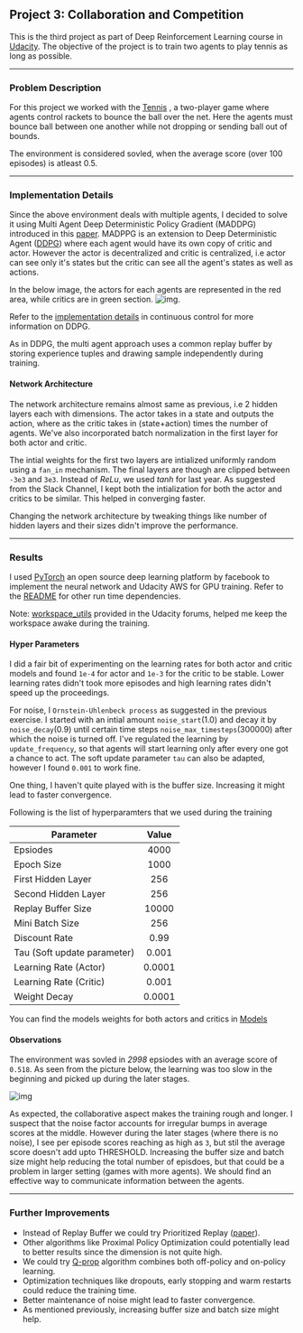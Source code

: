 ## Project 3: Collaboration and Competition

This is the third project as part of Deep Reinforcement Learning course in [Udacity](https://www.udacity.com/course/deep-reinforcement-learning-nanodegree--nd893). The objective of the project is to train two agents to play tennis as long as possible.

---

### Problem Description

For this project we worked with the [Tennis](https://github.com/Unity-Technologies/ml-agents/blob/master/docs/Learning-Environment-Examples.md#tennis) , a two-player game where agents control rackets to bounce the ball over the net. Here the agents must bounce ball between one another while not dropping or sending ball out of bounds. 

The environment is considered sovled, when the average score (over 100 episodes) is atleast 0.5.

---

### Implementation Details

Since the above environment deals with multiple agents, I decided to solve it using Multi Agent Deep Deterministic Policy Gradient (MADDPG) introduced in this [paper](https://papers.nips.cc/paper/7217-multi-agent-actor-critic-for-mixed-cooperative-competitive-environments.pdf). MADPPG is an extension to Deep Deterministic Agent ([DDPG](https://arxiv.org/pdf/1509.02971.pdf)) where each agent would have its own copy of critic and actor. However the actor is decentralized and critic is centralized, i.e actor can see only it's states but the critic can see all the agent's states as well as actions.

In the below image, the actors for each agents are represented in the red area, while critics are in green section.
![img](https://github.com/adityaharish/p3_collaboration_and_competition/blob/master/MADDPG.jpg).

Refer to the [implementation details](https://github.com/adityaharish/p2_continuous_control/blob/master/Report.md#implementation-details) in continuous control for more information on DDPG.

As in DDPG, the multi agent approach uses a common replay buffer by storing experience tuples and drawing sample independently during training.

#### Network Architecture

The network architecture remains almost same as previous, i.e 2 hidden layers each with dimensions. The actor takes in a state and outputs the action, where as the critic takes in (state+action) times the number of agents. We've also incorporated batch normalization in the first layer for both actor and critic.

The intial weights for the first two layers are intialized uniformly random using a `fan_in` mechanism. The final layers are though are clipped between `-3e3` and `3e3`. Instead of _ReLu_, we used _tanh_ for last year. As suggested from the Slack Channel, I kept both the intialization for both the actor and critics to be similar. This helped in converging faster.

Changing the network architecture by tweaking things like number of hidden layers and their sizes didn't improve the performance.

---

### Results

I used [PyTorch](https://pytorch.org/) an open source deep learning platform by facebook to implement the neural network and Udacity AWS for GPU training. Refer to the [README](https://github.com/adityaharish/p2_continuous_control) for other run time dependencies. 

Note: [workspace_utils](https://github.com/adityaharish/p2_continuous_control/blob/master/workspace_utils.py) provided in the Udacity forums, helped me keep the workspace awake during the training.

#### Hyper Parameters

I did a fair bit of experimenting on the learning rates for both actor and critic models and found `1e-4` for actor and `1e-3` for the critic to be stable. Lower learning rates didn't took more episodes and high learning rates didn't speed up the proceedings.

For noise, I `Ornstein-Uhlenbeck process` as suggested in the previous exercise. I started with an intial amount `noise_start`(1.0) and decay it by `noise_decay`(0.9) until certain time steps `noise_max_timesteps`(300000) after which the noise is turned off. I've regulated the learning by `update_frequency`, so that agents will start learning only after every one got a chance to act. The soft update parameter `tau` can also be adapted, however I found `0.001` to work fine. 

One thing, I haven't quite played with is the buffer size. Increasing it might lead to faster convergence.

Following is the list of hyperparamters that we used during the training

| Parameter                   | Value  |
| ----------------------------|:------:|
| Epsiodes                    | 4000   |
| Epoch Size                  | 1000   |
| First Hidden Layer          | 256    |
| Second Hidden Layer         | 256    |
| Replay Buffer Size          | 10000 |
| Mini Batch Size             | 256 |
| Discount Rate               | 0.99 |
| Tau (Soft update parameter) | 0.001 |
| Learning Rate (Actor)       | 0.0001 |
| Learning Rate (Critic)      | 0.001 |
| Weight Decay                | 0.0001 |

You can find the models weights for both actors and critics in [Models](https://github.com/adityaharish/p3_collaboration_and_competition/tree/master/Models)


#### Observations

The environment was sovled in *2998* epsiodes with an average score of `0.518`. As seen from the picture below, the learning was too slow in the beginning and picked up during the later stages. 

![img](https://github.com/adityaharish/p3_collaboration_and_competition/blob/master/Scores.png)

As expected, the collaborative aspect makes the training rough and longer. I suspect that the noise factor accounts for irregular bumps in average scores at the middle. However during the later stages (where there is no noise), I see per episode scores reaching as high as `3`, but stil the average score doesn't add upto THRESHOLD. Increasing the buffer size and batch size might help reducing the total number of episdoes, but that could be a problem in larger setting (games with more agents). We should find an effective way to communicate information between the agents.

---

### Further Improvements

- Instead of Replay Buffer we could try Prioritized Replay ([paper](https://arxiv.org/abs/1511.05952)).
- Other algorithms like Proximal Policy Optimization could potentially lead to better results since the dimension is not quite high.
- We could try [Q-prop](https://arxiv.org/abs/1611.02247) algorithm combines both off-policy and on-policy learning.
- Optimization techniques like dropouts, early stopping and warm restarts could reduce the training time.
- Better maintenance of noise might lead to faster convergence.
- As mentioned previously, increasing buffer size and batch size might help.    
